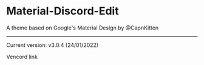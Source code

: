 # Material-Discord-Edit
A theme based on Google's Material Design by @CapnKitten
<hr>

Current version: v3.0.4 (24/01/2022)

Vencord link
```

```

